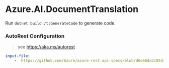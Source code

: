 # Azure.AI.DocumentTranslation

Run `dotnet build /t:GenerateCode` to generate code.

### AutoRest Configuration
> see https://aka.ms/autorest

``` yaml
input-file:
    -  https://github.com/Azure/azure-rest-api-specs/blob/d6e60da2c05d341a2926fa9fec0e566f14e8e9ad/specification/cognitiveservices/data-plane/TranslatorText/preview/v1.0-preview.1/TranslatorBatch.json
```
